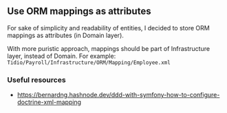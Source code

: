 ## Use ORM mappings as attributes 

For sake of simplicity and readability of entities, I decided to store ORM mappings as attributes (in Domain layer).

With more puristic approach, mappings should be part of Infrastructure layer, instead of Domain. 
For example: `Tidio/Payroll/Infrastructure/ORM/Mapping/Employee.xml`

### Useful resources
* https://bernardng.hashnode.dev/ddd-with-symfony-how-to-configure-doctrine-xml-mapping
